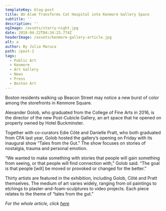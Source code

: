 ```yaml
---
templateKey: blog-post
title: BU Alum Transforms Cat Hospital into Kenmore Gallery Space
subtitle: ''
description: ''
ogImage: /assets/starry-night.jpg
date: 2018-04-22T04:34:23.774Z
headerImage: /assets/kenmore-gallery-article.jpg
alt: a
author: By Julia Maruca
path: /post-2
tags:
  - Public Art
  - Kenmore
  - Art Gallery
  - News
  - Press
  - Boston Art
---
```

Boston residents walking up Beacon Street may notice a new burst of color among the storefronts in Kenmore Square.

Alexander Golob, who graduated from the College of Fine Arts in 2016, is the director of the new Post-Cubicle Gallery, an art space that he opened on property owned by Hotel Buckminster.

Together with co-curators Edie Côté and Danielle Pratt, who both graduated from CFA last year, Golob hosted the gallery’s opening on Friday with its inaugural show “Tales from the Gut.” The show focuses on stories of nostalgia, trauma and personal emotion.

“We wanted to make something with stories that people will gain something from seeing, or that people will find connection with,” Golob said. “The goal is that people \[will] be moved or provoked or changed for the better.”

Thirty artists are featured in the exhibition, including Golob, Côté and Pratt themselves. The medium of art varies widely, ranging from oil paintings to etchings to plaster-and-foam-sculptures to video projects. Each piece relates to the theme of “tales from the gut.”

_For the whole article, click_ [_here_](https://dailyfreepress.com/blog/2018/04/22/bu-alum-transforms-pet-hotel-into-kenmore-gallery-space/)
